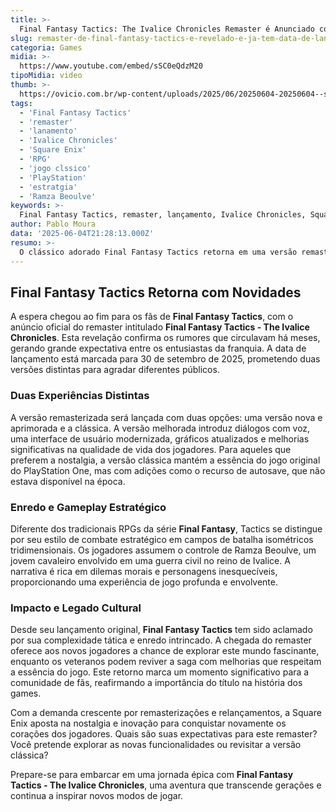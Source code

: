 ```yaml
---
title: >-
  Final Fantasy Tactics: The Ivalice Chronicles Remaster é Anunciado com Data de Lançamento Oficial
slug: remaster-de-final-fantasy-tactics-e-revelado-e-ja-tem-data-de-lancamento
categoria: Games
midia: >-
  https://www.youtube.com/embed/sSC0eQdzM20
tipoMidia: video
thumb: >-
  https://ovicio.com.br/wp-content/uploads/2025/06/20250604-20250604--ssc0eqdzm20.jpg
tags:
  - 'Final Fantasy Tactics'
  - 'remaster'
  - 'lanamento'
  - 'Ivalice Chronicles'
  - 'Square Enix'
  - 'RPG'
  - 'jogo clssico'
  - 'PlayStation'
  - 'estratgia'
  - 'Ramza Beoulve'
keywords: >-
  Final Fantasy Tactics, remaster, lançamento, Ivalice Chronicles, Square Enix, RPG, jogo clássico, PlayStation, estratégia, Ramza Beoulve
author: Pablo Moura
data: '2025-06-04T21:28:13.000Z'
resumo: >-
  O clássico adorado Final Fantasy Tactics retorna em uma versão remasterizada, prometendo melhorias visuais e jogabilidade aprimorada. O lançamento está agendado para 30 de setembro de 2025, com opções para fãs de todas as gerações.
---
```


## Final Fantasy Tactics Retorna com Novidades

A espera chegou ao fim para os fãs de **Final Fantasy Tactics**, com o anúncio oficial do remaster intitulado **Final Fantasy Tactics - The Ivalice Chronicles**. Esta revelação confirma os rumores que circulavam há meses, gerando grande expectativa entre os entusiastas da franquia. A data de lançamento está marcada para 30 de setembro de 2025, prometendo duas versões distintas para agradar diferentes públicos.

### Duas Experiências Distintas

A versão remasterizada será lançada com duas opções: uma versão nova e aprimorada e a clássica. A versão melhorada introduz diálogos com voz, uma interface de usuário modernizada, gráficos atualizados e melhorias significativas na qualidade de vida dos jogadores. Para aqueles que preferem a nostalgia, a versão clássica mantém a essência do jogo original do PlayStation One, mas com adições como o recurso de autosave, que não estava disponível na época.

### Enredo e Gameplay Estratégico

Diferente dos tradicionais RPGs da série **Final Fantasy**, Tactics se distingue por seu estilo de combate estratégico em campos de batalha isométricos tridimensionais. Os jogadores assumem o controle de Ramza Beoulve, um jovem cavaleiro envolvido em uma guerra civil no reino de Ivalice. A narrativa é rica em dilemas morais e personagens inesquecíveis, proporcionando uma experiência de jogo profunda e envolvente.

### Impacto e Legado Cultural

Desde seu lançamento original, **Final Fantasy Tactics** tem sido aclamado por sua complexidade tática e enredo intrincado. A chegada do remaster oferece aos novos jogadores a chance de explorar este mundo fascinante, enquanto os veteranos podem reviver a saga com melhorias que respeitam a essência do jogo. Este retorno marca um momento significativo para a comunidade de fãs, reafirmando a importância do título na história dos games.

Com a demanda crescente por remasterizações e relançamentos, a Square Enix aposta na nostalgia e inovação para conquistar novamente os corações dos jogadores. Quais são suas expectativas para este remaster? Você pretende explorar as novas funcionalidades ou revisitar a versão clássica?

Prepare-se para embarcar em uma jornada épica com **Final Fantasy Tactics - The Ivalice Chronicles**, uma aventura que transcende gerações e continua a inspirar novos modos de jogar.